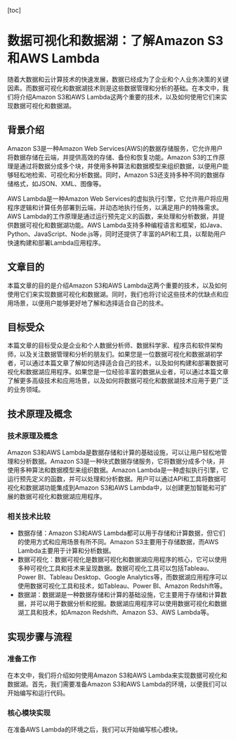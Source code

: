 
[toc]                    
                
                
数据可视化和数据湖：了解Amazon S3和AWS Lambda
=================================================

随着大数据和云计算技术的快速发展，数据已经成为了企业和个人业务决策的关键因素。而数据可视化和数据湖技术则是这些数据管理和分析的基础。在本文中，我们将介绍Amazon S3和AWS Lambda这两个重要的技术，以及如何使用它们来实现数据可视化和数据湖。

背景介绍
---------------

Amazon S3是一种Amazon Web Services(AWS)的数据存储服务，它允许用户将数据存储在云端，并提供高效的存储、备份和恢复功能。Amazon S3的工作原理是通过将数据分成多个块，并使用多种算法和数据模型来组织数据，以便用户能够轻松地检索、可视化和分析数据。同时，Amazon S3还支持多种不同的数据存储格式，如JSON、XML、图像等。

AWS Lambda是一种Amazon Web Services的虚拟执行引擎，它允许用户将应用程序逻辑和计算任务部署到云端，并动态地执行任务，以满足用户的特殊需求。AWS Lambda的工作原理是通过运行预先定义的函数，来处理和分析数据，并提供数据可视化和数据湖功能。AWS Lambda支持多种编程语言和框架，如Java、Python、JavaScript、Node.js等，同时还提供了丰富的API和工具，以帮助用户快速构建和部署Lambda应用程序。

文章目的
---------

本篇文章的目的是介绍Amazon S3和AWS Lambda这两个重要的技术，以及如何使用它们来实现数据可视化和数据湖。同时，我们也将讨论这些技术的优缺点和应用场景，以便用户能够更好地了解和选择适合自己的技术。

目标受众
------------

本篇文章的目标受众是企业和个人数据分析师、数据科学家、程序员和软件架构师，以及关注数据管理和分析的朋友们。如果您是一位数据可视化和数据湖初学者，可以通过本篇文章了解如何选择适合自己的技术，以及如何构建和部署数据可视化和数据湖应用程序。如果您是一位经验丰富的数据从业者，可以通过本篇文章了解更多高级技术和应用场景，以及如何将数据可视化和数据湖技术应用于更广泛的业务领域。

技术原理及概念
----------------------

### 技术原理及概念

Amazon S3和AWS Lambda是数据存储和计算的基础设施，可以让用户轻松地管理和分析数据。Amazon S3是一种块式数据存储服务，它将数据分成多个块，并使用多种算法和数据模型来组织数据。Amazon Lambda是一种虚拟执行引擎，它运行预先定义的函数，并可以处理和分析数据。用户可以通过API和工具将数据可视化和数据湖功能集成到Amazon S3和AWS Lambda中，以创建更加智能和可扩展的数据可视化和数据湖应用程序。

### 相关技术比较

- 数据存储：Amazon S3和AWS Lambda都可以用于存储和计算数据，但它们的使用方式和应用场景有所不同。Amazon S3主要用于存储数据，而AWS Lambda主要用于计算和分析数据。
- 数据可视化：数据可视化是数据可视化和数据湖应用程序的核心，它可以使用多种可视化工具和技术来呈现数据。数据可视化工具可以包括Tableau、Power BI、Tableau Desktop、Google Analytics等，而数据湖应用程序可以使用数据可视化工具和技术，如Tableau、Power BI、Amazon Redshift等。
- 数据湖：数据湖是一种数据存储和计算的基础设施，它主要用于存储和计算数据，并可以用于数据分析和挖掘。数据湖应用程序可以使用数据可视化和数据湖工具和技术，如Amazon Redshift、Amazon S3、AWS Lambda等。

实现步骤与流程
---------------------

### 准备工作

在本文中，我们将介绍如何使用Amazon S3和AWS Lambda来实现数据可视化和数据湖。首先，我们需要准备Amazon S3和AWS Lambda的环境，以便我们可以开始编写和运行代码。

### 核心模块实现

在准备AWS Lambda的环境之后，我们可以开始编写核心模块。

